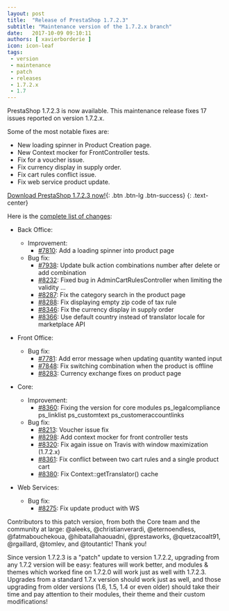 ```yaml
---
layout: post
title:  "Release of PrestaShop 1.7.2.3"
subtitle: "Maintenance version of the 1.7.2.x branch"
date:   2017-10-09 09:10:11
authors: [ xavierborderie ]
icon: icon-leaf
tags:
 - version
 - maintenance
 - patch
 - releases
 - 1.7.2.x
 - 1.7
---
```


PrestaShop 1.7.2.3 is now available. This maintenance release fixes 17 issues reported on version 1.7.2.x.

Some of the most notable fixes are:

* New loading spinner in Product Creation page.
* New Context mocker for FrontController tests.
* Fix for a voucher issue.
* Fix currency display in supply order.
* Fix cart rules conflict issue.
* Fix web service product update.

[Download PrestaShop 1.7.2.3 now!](https://www.prestashop.com/versions){: .btn .btn-lg .btn-success}
{: .text-center}

Here is the [complete list of changes](https://github.com/PrestaShop/PrestaShop/pulls?utf8=%E2%9C%93&q=is%3Apr%20milestone%3A1.7.2.3):

- Back Office:
  - Improvement:
    - [#7810](https://github.com/PrestaShop/PrestaShop/pull/7810): Add a loading spinner into product page
  - Bug fix:
    - [#7938](https://github.com/PrestaShop/PrestaShop/pull/7938): Update bulk action combinations number after delete or add combination
    - [#8232](https://github.com/PrestaShop/PrestaShop/pull/8232): Fixed bug in AdminCartRulesController when limiting the validity …
    - [#8287](https://github.com/PrestaShop/PrestaShop/pull/8287): Fix the category search in the product page
    - [#8288](https://github.com/PrestaShop/PrestaShop/pull/8288): Fix displaying empty zip code of tax rule
    - [#8346](https://github.com/PrestaShop/PrestaShop/pull/8346): Fix the currency display in supply order
    - [#8366](https://github.com/PrestaShop/PrestaShop/pull/8366): Use default country instead of translator locale for marketplace API

- Front Office:
  - Bug fix:
    - [#7781](https://github.com/PrestaShop/PrestaShop/pull/7781): Add error message when updating quantity wanted input
    - [#7848](https://github.com/PrestaShop/PrestaShop/pull/7848): Fix switching combination when the product is offline
    - [#8283](https://github.com/PrestaShop/PrestaShop/pull/8283): Currency exchange fixes on product page

- Core:
  - Improvement:
    - [#8360](https://github.com/PrestaShop/PrestaShop/pull/8360): Fixing the version for core modules ps_legalcompliance ps_linklist ps_customtext ps_customeraccountlinks
  - Bug fix:
    - [#8213](https://github.com/PrestaShop/PrestaShop/pull/8213): Voucher issue fix
    - [#8298](https://github.com/PrestaShop/PrestaShop/pull/8298): Add context mocker for front controller tests 
    - [#8320](https://github.com/PrestaShop/PrestaShop/pull/8320): Fix again issue on Travis with window maximization (1.7.2.x)
    - [#8361](https://github.com/PrestaShop/PrestaShop/pull/8361): Fix conflict between two cart rules and a single product cart
    - [#8380](https://github.com/PrestaShop/PrestaShop/pull/8380): Fix Context::getTranslator() cache

- Web Services:
  - Bug fix:
    - [#8275](https://github.com/PrestaShop/PrestaShop/pull/8275): Fix update product with WS

Contributors to this patch version, from both the Core team and the community at large: @aleeks, @christianverardi, @eternoendless, @fatmabouchekoua, @hibatallahaouadni, @prestaworks, @quetzacoalt91, @rgaillard, @tomlev, and @toutantic! Thank you!

Since version 1.7.2.3 is a "patch" update to version 1.7.2.2, upgrading from any 1.7.2 version will be easy: features will work better, and modules & themes which worked fine on 1.7.2.0 will work just as well with 1.7.2.3.<br/>
Upgrades from a standard 1.7.x version should work just as well, and those upgrading from older versions (1.6, 1.5, 1.4 or even older) should take their time and pay attention to their modules, their theme and their custom modifications!
